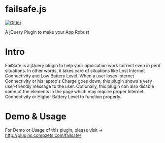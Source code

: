 failsafe.js
===========

[![Gitter](https://badges.gitter.im/Join%20Chat.svg)](https://gitter.im/ramswaroop/failsafe.js?utm_source=badge&utm_medium=badge&utm_campaign=pr-badge&utm_content=badge)

A jQuery Plugin to make your App Robust

Intro
=====
FailSafe is a jQuery plugin to help your application work correct even in peril situations. In other words, it takes care of situations like Lost Internet Connectivity and Low Battery Level. When a user loses Internet Connectivity or his laptop's Charge goes down, this plugin shows a very user-friendly message to the user. Optionally, this plugin can also disable some of the elements in the page which may require proper Internet Connectivity or Higher Battery Level to function properly.


Demo & Usage
============

For Demo or Usage of this plugin, please visit &rarr; http://plugins.compzets.com/failsafe/
